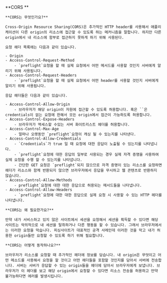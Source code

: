 **CORS **
    
    **CORS는 무엇인가요?**
    
    Cross-Origin Resource Sharing(CORS)은 추가적인 HTTP header를 사용해서 애플리케이션이 다른 origin의 리소스에 접근할 수 있도록 하는 메커니즘을 말합니다. 하지만 다른 origin에서 내 리소스에 함부로 접근하지 못하게 하기 위해 사용된다.
    
    요청 헤더 목록에는 다음과 같이 있습니다.
    
    - Origin
    - Access-Control-Request-Method
        - `preflight`요청을 할 때 실제 요청에서 어떤 메서드를 사용할 것인지 서버에게 알리기 위해 사용됩니다.
    - Access-Control-Request-Headers
        - `preflight`요청을 할 때 실제 요청에서 어떤 header를 사용할 것인지 서버에게 알리기 위해 사용됩니다.
    
    응답 헤더들은 다음과 같이 있습니다.
    
    - Access-Control-Allow-Origin
        - 브라우저가 해당 origin이 자원에 접근할 수 있도록 허용합니다. 혹은 ``은 credentials이 없는 요청에 한해서 모든 origin에서 접근이 가능하도록 허용합니다.
    - Access-Control-Expose-Headers
        - 브라우저가 액세스할 수있는 서버 화이트리스트 헤더를 허용합니다.
    - Access-Control-Max-Age
        - 얼마나 오랫동안 `preflight`요청이 캐싱 될 수 있는지를 나타낸다.
    - Access-Control-Allow-Credentials
        - `Credentials`가 true 일 때 요청에 대한 응답이 노출될 수 있는지를 나타냅니다.
        - `preflight`요청에 대한 응답의 일부로 사용되는 경우 실제 자격 증명을 사용하여 실제 요청을 수행 할 수 있는지를 나타냅니다.
        - 간단한 GET 요청은 `preflight`되지 않으므로 자격 증명이 있는 리소스를 요청하면 헤더가 리소스와 함께 반환되지 않으면 브라우저에서 응답을 무시하고 웹 콘텐츠로 반환하지 않습니다.
    - Access-Control-Allow-Methods
        - preflight`요청에 대한 대한 응답으로 허용되는 메서드들을 나타냅니다.
    - Access-Control-Allow-Headers
        - `preflight`요청에 대한 대한 응답으로 실제 요청 시 사용할 수 있는 HTTP 헤더를 나타냅니다.
    
    **CORS는 왜 필요한가요?**
    
    만약 내가 서비스하고 있지 않은 사이트에서 세션을 요청해서 세션을 획득할 수 있다면 해당 사이트는 악의적으로 내 세션을 탈취하거나 다른 행동을 할 수 있습니다. 그래서 브라우저에서는 이러한 요청을 막습니다. 피싱사이트가 대표적인 공격 사례인데 이러한 것을 막고 내가 허용한 origin들만 요청할 수 있도록 하기 위해 필요합니다.
    
    **CORS는 어떻게 동작하나요?**
    
    브라우저가 리소스를 요청할 때 추가적인 헤더에 정보를 담습니다. 내 origin은 무엇이고 어떤 메소드를 사용해서 요청을 할 것이고 어떤 헤더들을 포함할 것인지를 담아서 서버에 전송합니다. 서버는 서버가 응답할 수 있는 origin들을 헤더에 담아서 브라우저에게 보냅니다. 브라우저가 이 헤더를 보고 해당 origin에서 요청할 수 있다면 리소스 전송을 허용하고 만약 불가능하다면 에러를 발생시킵니다.
